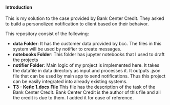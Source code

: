 #### Introduction
This is my solution to the case provided by Bank Center Credit. They asked to build a personolized notification to client based on their behaivor.  

This repository consist of the following:
* **data Folder**: It has the customer data provided by bcc. The files in this system will be used by notifier to create messages.
* **notebooks Folder**: This folder has jupyter notebooks that I used to draft the projects
* **notifier Folder**: Main logic of my project is implemented here. It takes the datafile in data directory as input and processes it. It outputs .json file that can be used by main app to send notifications. Thus this project can be easily integrated into already existing systems.
* **ТЗ - Кейс 1.docx File** This file has the description of the task of the Bank Center Credit. Bank Center Credit is the author of this file and all the credit is due to them. I added it for ease of reference.
